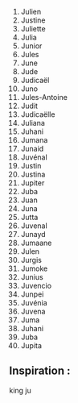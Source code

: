 1. Julien
2. Justine
3. Juliette
4. Julia
5. Junior
6. Jules
7. June
8. Jude
9. Judicaël
10. Juno
11. Jules-Antoine
12. Judit
13. Judicaëlle
14. Juliana
15. Juhani
16. Jumana
17. Junaid
18. Juvénal
19. Justin
20. Justina
21. Jupiter
22. Juba
23. Juan
24. Juna
25. Jutta
26. Juvenal
27. Junayd
28. Jumaane
29. Julen
30. Jurgis
31. Jumoke
32. Junius
33. Juvencio
34. Junpei
35. Juvénia
36. Juvena
37. Juma
38. Juhani
39. Juba
40. Jupita

## Inspiration :
king ju 